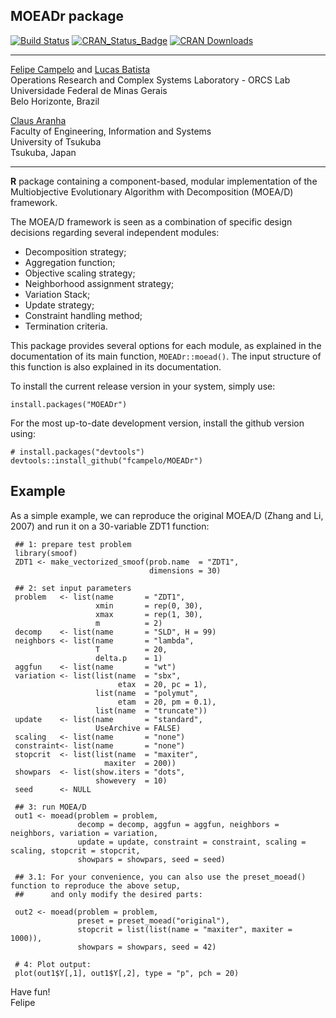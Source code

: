 ## MOEADr package
[![Build Status](https://api.travis-ci.org/fcampelo/MOEADr.png)](https://travis-ci.org/fcampelo/MOEADr) [![CRAN_Status_Badge](https://www.r-pkg.org/badges/version/MOEADr)](https://CRAN.R-project.org/package=MOEADr)
[![CRAN Downloads](https://cranlogs.r-pkg.org/badges/MOEADr)](https://CRAN.R-project.org/package=MOEADr)

***

[Felipe Campelo](mailto:fcampelo@ufmg.br) and [Lucas Batista](mailto:lusoba@ufmg.br)  
Operations Research and Complex Systems Laboratory - ORCS Lab  
Universidade Federal de Minas Gerais  
Belo Horizonte, Brazil

  
[Claus Aranha](mailto:caranha@cs.tsukuba.ac.jp)  
Faculty of Engineering, Information and Systems  
University of Tsukuba  
Tsukuba, Japan

***

**R** package containing a component-based, modular implementation of the Multiobjective Evolutionary Algorithm with Decomposition (MOEA/D) framework. 

The MOEA/D framework is seen as a combination of specific design decisions regarding several independent modules:

- Decomposition strategy;  
- Aggregation function;  
- Objective scaling strategy;  
- Neighborhood assignment strategy;  
- Variation Stack;  
- Update strategy;  
- Constraint handling method;  
- Termination criteria.

This package provides several options for each module, as explained in the documentation of its main function, `MOEADr::moead()`. The input structure of this function is also explained in its documentation.

To install the current release version in your system, simply use:

```
install.packages("MOEADr")
```

For the most up-to-date development version, install the github version using:

```
# install.packages("devtools")
devtools::install_github("fcampelo/MOEADr")
```

## Example

As a simple example, we can reproduce the original MOEA/D (Zhang and Li, 2007) and run it on a 30-variable ZDT1 function:

```
 ## 1: prepare test problem
 library(smoof)
 ZDT1 <- make_vectorized_smoof(prob.name  = "ZDT1",
                               dimensions = 30)

 ## 2: set input parameters
 problem   <- list(name       = "ZDT1",
                   xmin       = rep(0, 30),
                   xmax       = rep(1, 30),
                   m          = 2)
 decomp    <- list(name       = "SLD", H = 99)
 neighbors <- list(name       = "lambda",
                   T          = 20,
                   delta.p    = 1)
 aggfun    <- list(name       = "wt")
 variation <- list(list(name  = "sbx",
                        etax  = 20, pc = 1),
                   list(name  = "polymut",
                        etam  = 20, pm = 0.1),
                   list(name  = "truncate"))
 update    <- list(name       = "standard", 
                   UseArchive = FALSE)
 scaling   <- list(name       = "none")
 constraint<- list(name       = "none")
 stopcrit  <- list(list(name  = "maxiter",
                     maxiter  = 200))
 showpars  <- list(show.iters = "dots",
                   showevery  = 10)
 seed      <- NULL

 ## 3: run MOEA/D
 out1 <- moead(problem = problem, 
               decomp = decomp, aggfun = aggfun, neighbors = neighbors, variation = variation, 
               update = update, constraint = constraint, scaling = scaling, stopcrit = stopcrit,
               showpars = showpars, seed = seed)

 ## 3.1: For your convenience, you can also use the preset_moead() function to reproduce the above setup, 
 ##      and only modify the desired parts:
 
 out2 <- moead(problem = problem,
               preset = preset_moead("original"), 
               stopcrit = list(list(name = "maxiter", maxiter = 1000)),
               showpars = showpars, seed = 42)

 # 4: Plot output:
 plot(out1$Y[,1], out1$Y[,2], type = "p", pch = 20)
```

Have fun!  
Felipe
